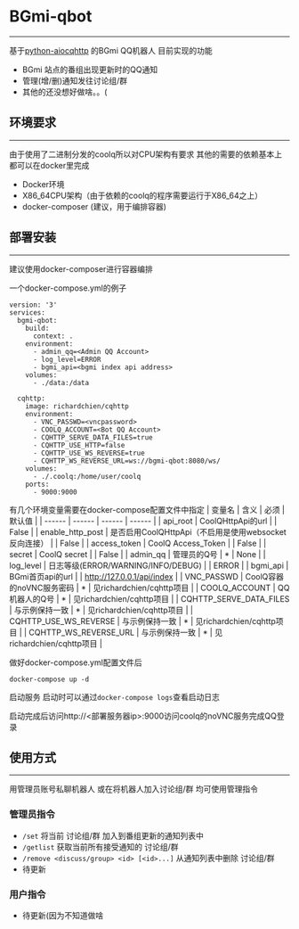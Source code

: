 # BGmi-qbot
----------------
基于[python-aiocqhttp](https://github.com/richardchien/python-aiocqhttp) 的BGmi QQ机器人
目前实现的功能
+ BGmi 站点的番组出现更新时的QQ通知
+ 管理(增/删)通知发往讨论组/群
+ 其他的还没想好做啥。。(

## 环境要求
----------------
由于使用了二进制分发的coolq所以对CPU架构有要求
其他的需要的依赖基本上都可以在docker里完成
+ Docker环境
+ X86_64CPU架构（由于依赖的coolq的程序需要运行于X86_64之上）
+ docker-composer (建议，用于编排容器)

## 部署安装
----------------
建议使用docker-composer进行容器编排

一个docker-compose.yml的例子
```
version: '3'
services:
  bgmi-qbot:
    build:
      context: .
    environment:
      - admin_qq=<Admin QQ Account>
      - log_level=ERROR
      - bgmi_api=<bgmi index api address>
    volumes:
      - ./data:/data

  cqhttp:
    image: richardchien/cqhttp
    environment:
      - VNC_PASSWD=<vncpassword>
      - COOLQ_ACCOUNT=<Bot QQ Account>
      - CQHTTP_SERVE_DATA_FILES=true
      - CQHTTP_USE_HTTP=false
      - CQHTTP_USE_WS_REVERSE=true
      - CQHTTP_WS_REVERSE_URL=ws://bgmi-qbot:8080/ws/
    volumes:
      - ./.coolq:/home/user/coolq
    ports:
      - 9000:9000
```

有几个环境变量需要在docker-compose配置文件中指定
| 变量名 | 含义 | 必须 | 默认值 |
| ------ | ------ | ------ | ------ |
| api_root | CoolQHttpApi的url |  | False |
| enable_http_post | 是否启用CoolQHttpApi（不启用是使用websocket反向连接） |  | False |
| access_token | CoolQ Access_Token |  | False |
| secret | CoolQ secret |  | False |
| admin_qq | 管理员的Q号 | * | None |
| log_level | 日志等级(ERROR/WARNING/INFO/DEBUG) |  | ERROR |
| bgmi_api | BGmi首页api的url |  | http://127.0.0.1/api/index |
| VNC_PASSWD | CoolQ容器的noVNC服务密码 | * | 见richardchien/cqhttp项目 |
| COOLQ_ACCOUNT | QQ机器人的Q号 | * | 见richardchien/cqhttp项目 |
| CQHTTP_SERVE_DATA_FILES | 与示例保持一致 | * | 见richardchien/cqhttp项目 |
| CQHTTP_USE_WS_REVERSE | 与示例保持一致 | * | 见richardchien/cqhttp项目 |
| CQHTTP_WS_REVERSE_URL | 与示例保持一致 | * | 见richardchien/cqhttp项目 |

做好docker-compose.yml配置文件后
```
docker-compose up -d
```
启动服务 启动时可以通过`docker-compose logs`查看启动日志

启动完成后访问http://<部署服务器ip>:9000访问coolq的noVNC服务完成QQ登录

## 使用方式
----------------
用管理员账号私聊机器人 或在将机器人加入讨论组/群 均可使用管理指令
### 管理员指令
+ `/set` 将当前 讨论组/群 加入到番组更新的通知列表中
+ `/getlist` 获取当前所有接受通知的 讨论组/群
+ `/remove <discuss/group> <id> [<id>...]` 从通知列表中删除 讨论组/群
+ 待更新

### 用户指令
+ 待更新(因为不知道做啥


